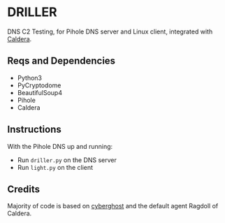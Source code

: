 # DRILLER

DNS C2 Testing, for Pihole DNS server and Linux client, integrated with [Caldera](https://github.com/mitre/caldera).

## Reqs and Dependencies

* Python3
* PyCryptodome
* BeautifulSoup4
* Pihole
* Caldera

## Instructions
With the Pihole DNS up and running:
* Run `driller.py` on the DNS server
* Run `light.py` on the client

## Credits

Majority of code is based on [cyberghost](https://github.com/illinoistech-itm/cyberghost) and the default agent Ragdoll of Caldera.